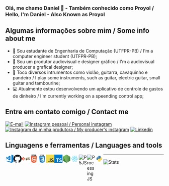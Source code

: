 ### Olá, me chamo Daniel 👋 - Também conhecido como Proyol / Hello, I'm Daniel - Also Known as Proyol

## Algumas informações sobre mim / Some info about me
- 📖 Sou estudante de Engenharia de Computação (UTFPR-PB) / I'm a computer engineer student (UTFPR-PB);
- 🎥 Sou um produtor audiovisual e designer gráfico / I'm a audiovisual producer a grafical designer;
- 🎸 Toco diversos intrumentos como violão, guitarra, cavaquinho e pandeiro / I play some instruments, such as guitar, electric guitar, small guitar and tambourine;
- 💻 Atualmente estou desenvolvendo um aplicativo de controle de gastos de dinheiro / I'm currently working on a speending control app;

## Entre em contato comigo / Contact me
[<img src="https://image.flaticon.com/icons/svg/95/95627.svg" alt="E-mail" width="30px" />](https://mail.google.com/mail/u/0/#inbox?compose=DmwnWrRlQQMQvcTNHMRlzMkrZgmJjdtNRFClsJzwgVgcjjbdxTqtMRChhjTkRSrVvMXDJbBTJzql)
[<img src="https://image.flaticon.com/icons/svg/1384/1384015.svg" alt="Instagram pessoal / Personal instagram" width="30px" />](https://www.instagram.com/danielg.favero/)
[<img src="https://image.flaticon.com/icons/svg/1384/1384015.svg" alt="Instagram da minha produtora / My producer's instagram" width="30px" />](https://www.instagram.com/7keyframesproducoes/)
[<img src="https://image.flaticon.com/icons/svg/1384/1384014.svg" alt="Linkedin" width="30px" />](https://www.linkedin.com/in/daniel-favero-46b43b158/)

## Linguagens e ferramentas / Languages and tools

<img align="left" alt="Visual Studio Code" width="26px" src="https://raw.githubusercontent.com/github/explore/80688e429a7d4ef2fca1e82350fe8e3517d3494d/topics/visual-studio-code/visual-studio-code.png" />

<img align="left" alt="GitHub" width="26px" src="https://raw.githubusercontent.com/github/explore/78df643247d429f6cc873026c0622819ad797942/topics/github/github.png" />

<img align="left" alt="Git" width="26px" src="https://raw.githubusercontent.com/github/explore/80688e429a7d4ef2fca1e82350fe8e3517d3494d/topics/git/git.png" />

<img align="left" alt="HTML5" width="26px" src="https://raw.githubusercontent.com/github/explore/80688e429a7d4ef2fca1e82350fe8e3517d3494d/topics/html/html.png" />

<img align="left" alt="CSS3" width="26px" src="https://raw.githubusercontent.com/github/explore/80688e429a7d4ef2fca1e82350fe8e3517d3494d/topics/css/css.png" />

<img align="left" alt="JavaScript" width="26px" src="https://raw.githubusercontent.com/github/explore/80688e429a7d4ef2fca1e82350fe8e3517d3494d/topics/javascript/javascript.png" />

<img align="left" alt="Typescript" width="26px" src="https://raw.githubusercontent.com/github/explore/80688e429a7d4ef2fca1e82350fe8e3517d3494d/topics/typescript/typescript.png" />

<img align="left" alt="Node.js" width="26px" src="https://raw.githubusercontent.com/github/explore/80688e429a7d4ef2fca1e82350fe8e3517d3494d/topics/nodejs/nodejs.png" />

<img align="left" alt="React" width="26px" src="https://raw.githubusercontent.com/github/explore/80688e429a7d4ef2fca1e82350fe8e3517d3494d/topics/react/react.png" />

<img align="left" alt="P5JS" width="26px" src="https://blindedcyclops.neocities.org/p5js-icons/p5-sq-reverse-filled.png" />

<img align="left" alt="ProcessingJS" width="26px" src="https://upload.wikimedia.org/wikipedia/commons/2/2e/Processing_3_logo.png" />

<img align="left" alt="Python" width="26px" src="https://raw.githubusercontent.com/github/explore/80688e429a7d4ef2fca1e82350fe8e3517d3494d/topics/python/python.png" />

---

<img align="left" alt="Stats" src="https://github-readme-stats.vercel.app/api?username=Proyol&show_icons=true&hide_border=true">
